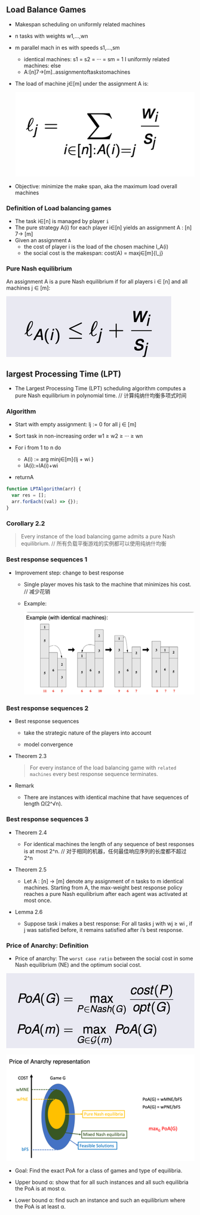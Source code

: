 ## Load Balance Games

- Makespan scheduling on uniformly related machines

- n tasks with weights w1,...,wn
- m parallel mach in es with speeds s1,...,sm
  - identical machines: s1 = s2 = ··· = sm = 1 I uniformly related machines: else
  - A:[n]7→[m]..assignmentoftaskstomachines
- The load of machine j∈[m] under the assignment A is:

  ![alt text](images/image_1.png)

- Objective: minimize the make span, aka the maximum load overall machines

### Definition of Load balancing games

- The task i∈[n] is managed by player `i`
- The pure strategy A(i) for each player i∈[n] yields an assignment
  A : [n] 7→ [m]
- Given an assignment `A`
  - the cost of player i is the load of the chosen machine l_A(i)
  - the social cost is the makespan: cost(A) = maxj∈[m]{l_j}

### Pure Nash equilibrium

An assignment A is a pure Nash equilibrium if for all players i ∈ [n] and all machines j ∈ [m]:

![alt text](images/image_2.png)

## largest Processing Time \(LPT\)

- The Largest Processing Time (LPT) scheduling algorithm computes a pure Nash equilibrium in polynomial time. // 计算纯纳什均衡多项式时间

### Algorithm

- Start with empty assignment: lj := 0 for all j ∈ [m]
- Sort task in non-increasing order w1 ≥ w2 ≥ ··· ≥ wn

- For i from 1 to n do

  - A(i) := arg minj∈[m]{lj + wi }
  - lA(i):=lA(i)+wi

- returnA

```javascript
function LPTAlgorithm(arr) {
  var res = [];
  arr.forEach((val) => {});
}
```

### Corollary 2.2

> Every instance of the load balancing game admits a pure Nash equilibrium. // 所有负载平衡游戏的实例都可以使用纯纳什均衡

### Best response sequences 1

- Improvement step: change to best response

  - Single player moves his task to the machine that minimizes his cost. // 减少花销

  - Example:

    ![alt text](images/image_3.png)

### Best response sequences 2

- Best response sequences

  - take the strategic nature of the players into account

  - model convergence

- Theorem 2.3

  > For every instance of the load balancing game with `related machines` every best response sequence terminates.

- Remark

  - There are instances with identical machine that have sequences of length Ω(2^√n).

### Best response sequences 3

- Theorem 2.4

  - For identical machines the length of any sequence of best responses is at most 2^n. // 对于相同的机器，任何最佳响应序列的长度都不超过 2^n

- Theorem 2.5

  - Let A : [n] → [m] denote any assignment of n tasks to m identical machines. Starting from A, the max-weight best response policy reaches a pure Nash equilibrium after each agent was activated at most once.

- Lemma 2.6

  - Suppose task i makes a best response: For all tasks j with wj ≥ wi , if j was satisfied before, it remains satisfied after i’s best response.

### Price of Anarchy: Definition

- Price of anarchy: The `worst case ratio` between the social cost in some Nash equilibrium (NE) and the optimum social cost.

![alt text](images/image_4.png)

![alt text](images/image_5.png)

- Goal: Find the exact PoA for a class of games and type of equilibria.

- Upper bound α: show that for all such instances and all such equilibria the PoA is at most α.

- Lower bound α: find such an instance and such an equilibrium where the PoA is at least α.
